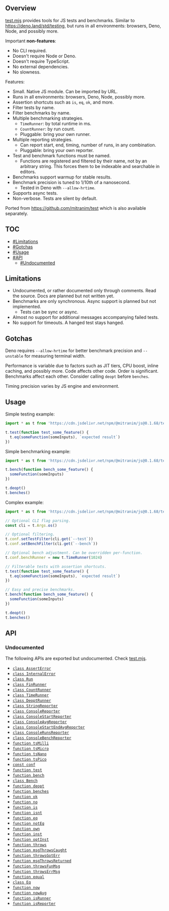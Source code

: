 ## Overview

[test.mjs](../test.mjs) provides tools for JS tests and benchmarks. Similar to https://deno.land/std/testing, but runs in all environments: browsers, Deno, Node, and possibly more.

Important **non-features**:

  * No CLI required.
  * Doesn't require Node or Deno.
  * Doesn't require TypeScript.
  * No external dependencies.
  * No slowness.

Features:

  * Small. Native JS module. Can be imported by URL.
  * Runs in all environments: browsers, Deno, Node, possibly more.
  * Assertion shortcuts such as `is`, `eq`, `ok`, and more.
  * Filter tests by name.
  * Filter benchmarks by name.
  * Multiple benchmarking strategies.
    * `TimeRunner`: by total runtime in ms.
    * `CountRunner`: by run count.
    * Pluggable: bring your own runner.
  * Multiple reporting strategies.
    * Can report start, end, timing, number of runs, in any combination.
    * Pluggable: bring your own reporter.
  * Test and benchmark functions must be named.
    * Functions are registered and filtered by their name, not by an arbitrary string. This forces them to be indexable and searchable in editors.
  * Benchmarks support warmup for stable results.
  * Benchmark precision is tuned to 1/10th of a nanosecond.
    * Tested in Deno with `--allow-hrtime`.
  * Supports async tests.
  * Non-verbose. Tests are silent by default.

Ported from https://github.com/mitranim/test which is also available separately.

## TOC

* [#Limitations](#limitations)
* [#Gotchas](#gotchas)
* [#Usage](#usage)
* [#API](#api)
  * [#Undocumented](#undocumented)

## Limitations

* Undocumented, or rather documented only through comments. Read the source. Docs are planned but not written yet.
* Benchmarks are only synchronous. Async support is planned but not implemented.
  * Tests can be sync or async.
* Almost no support for additional messages accompanying failed tests.
* No support for timeouts. A hanged test stays hanged.

## Gotchas

Deno requires `--allow-hrtime` for better benchmark precision and `--unstable` for measuring terminal width.

Performance is variable due to factors such as JIT tiers, CPU boost, inline caching, and possibly more. Code affects other code. Order is significant. Benchmarks affect each other. Consider calling `deopt` before `benches`.

Timing precision varies by JS engine and environment.

## Usage

Simple testing example:

```js
import * as t from 'https://cdn.jsdelivr.net/npm/@mitranim/js@0.1.68/test.mjs'

t.test(function test_some_feature() {
  t.eq(someFunction(someInputs), `expected result`)
})
```

Simple benchmarking example:

```js
import * as t from 'https://cdn.jsdelivr.net/npm/@mitranim/js@0.1.68/test.mjs'

t.bench(function bench_some_feature() {
  someFunction(someInputs)
})

t.deopt()
t.benches()
```

Complex example:

```js
import * as t from 'https://cdn.jsdelivr.net/npm/@mitranim/js@0.1.68/test.mjs'

// Optional CLI flag parsing.
const cli = t.Args.os()

// Optional filtering.
t.conf.setTestFilter(cli.get(`--test`))
t.conf.setBenchFilter(cli.get(`--bench`))

// Optional bench adjustment. Can be overridden per-function.
t.conf.benchRunner = new t.TimeRunner(1024)

// Filterable tests with assertion shortcuts.
t.test(function test_some_feature() {
  t.eq(someFunction(someInputs), `expected result`)
})

// Easy and precise benchmarks.
t.bench(function bench_some_feature() {
  someFunction(someInputs)
})

t.deopt()
t.benches()
```

## API

### Undocumented

The following APIs are exported but undocumented. Check [test.mjs](../test.mjs).

  * [`class AssertError`](../test.mjs#L8)
  * [`class InternalError`](../test.mjs#L17)
  * [`class Run`](../test.mjs#L29)
  * [`class FinRunner`](../test.mjs#L106)
  * [`class CountRunner`](../test.mjs#L152)
  * [`class TimeRunner`](../test.mjs#L180)
  * [`class DeoptRunner`](../test.mjs#L226)
  * [`class StringReporter`](../test.mjs#L236)
  * [`class ConsoleReporter`](../test.mjs#L275)
  * [`class ConsoleStartReporter`](../test.mjs#L286)
  * [`class ConsoleAvgReporter`](../test.mjs#L296)
  * [`class ConsoleStartEndAvgReporter`](../test.mjs#L313)
  * [`class ConsoleRunsReporter`](../test.mjs#L327)
  * [`class ConsoleBenchReporter`](../test.mjs#L340)
  * [`function tsMilli`](../test.mjs#L349)
  * [`function tsMicro`](../test.mjs#L350)
  * [`function tsNano`](../test.mjs#L351)
  * [`function tsPico`](../test.mjs#L352)
  * [`const conf`](../test.mjs#L355)
  * [`function test`](../test.mjs#L402)
  * [`function bench`](../test.mjs#L437)
  * [`class Bench`](../test.mjs#L449)
  * [`function deopt`](../test.mjs#L479)
  * [`function benches`](../test.mjs#L489)
  * [`function ok`](../test.mjs#L510)
  * [`function no`](../test.mjs#L548)
  * [`function is`](../test.mjs#L559)
  * [`function isnt`](../test.mjs#L575)
  * [`function eq`](../test.mjs#L585)
  * [`function notEq`](../test.mjs#L596)
  * [`function own`](../test.mjs#L606)
  * [`function inst`](../test.mjs#L625)
  * [`function optInst`](../test.mjs#L639)
  * [`function throws`](../test.mjs#L652)
  * [`function msgThrowsCaught`](../test.mjs#L687)
  * [`function throwsGotErr`](../test.mjs#L705)
  * [`function msgThrowsReturned`](../test.mjs#L722)
  * [`function throwsFunMsg`](../test.mjs#L730)
  * [`function throwsErrMsg`](../test.mjs#L735)
  * [`function equal`](../test.mjs#L760)
  * [`class Eq`](../test.mjs#L762)
  * [`function now`](../test.mjs#L878)
  * [`function nowAvg`](../test.mjs#L889)
  * [`function isRunner`](../test.mjs#L907)
  * [`function isReporter`](../test.mjs#L909)
